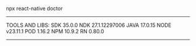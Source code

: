 npx react-native doctor

---

TOOLS AND LIBS:
SDK 35.0.0
NDK 27.1.12297006
JAVA 17.0.15
NODE v23.11.1
POD 1.16.2
NPM 10.9.2
RN 0.80.0

---
